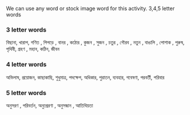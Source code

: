 
We can use any word or stock image word for this activity. 3,4,5 letter words

### 3 letter words

বিছানা, খারাপ, গণিত , পিপড়ে , বানর , কঠোর , কুজন , সুজন , চতুর , গৌরব , নতুন , বাঙালি , পোশাক , পুরুষ, পৃথিবী, গ্রহণ , মহান, কঠিন, জীবন

### 4 letter words

অভিলাষ, প্রয়োজন, কাছাকাছি, শুধুমাত্র, পদক্ষেপ, অধিকার, পুরাতন, ব্যবহার, গবেষণা, পরবর্তী, পরিবার

### 5 letter words

অনুসরণ , পরিবর্তন, অনুপ্রেরণা , অনুসন্ধান , আতিথিয়তা 
